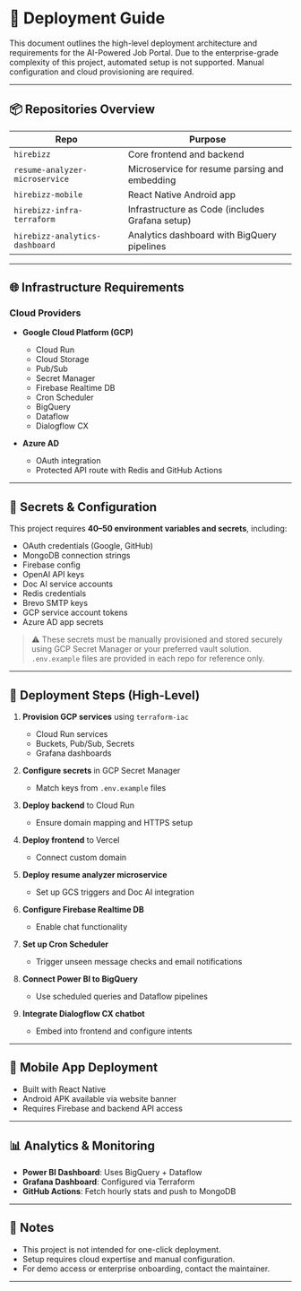 # 🚀 Deployment Guide

This document outlines the high-level deployment architecture and requirements for the AI-Powered Job Portal. Due to the enterprise-grade complexity of this project, automated setup is not supported. Manual configuration and cloud provisioning are required.

---

## 📦 Repositories Overview

| Repo | Purpose |
|------|---------|
| `hirebizz` | Core frontend and backend |
| `resume-analyzer-microservice` | Microservice for resume parsing and embedding |
| `hirebizz-mobile` | React Native Android app |
| `hirebizz-infra-terraform` | Infrastructure as Code (includes Grafana setup) |
| `hirebizz-analytics-dashboard` | Analytics dashboard with BigQuery pipelines |

---

## 🌐 Infrastructure Requirements

### Cloud Providers
- **Google Cloud Platform (GCP)**  
  - Cloud Run  
  - Cloud Storage  
  - Pub/Sub  
  - Secret Manager  
  - Firebase Realtime DB  
  - Cron Scheduler  
  - BigQuery  
  - Dataflow  
  - Dialogflow CX

- **Azure AD**  
  - OAuth integration  
  - Protected API route with Redis and GitHub Actions

---

## 🔐 Secrets & Configuration

This project requires **40–50 environment variables and secrets**, including:

- OAuth credentials (Google, GitHub)
- MongoDB connection strings
- Firebase config
- OpenAI API keys
- Doc AI service accounts
- Redis credentials
- Brevo SMTP keys
- GCP service account tokens
- Azure AD app secrets

> ⚠️ These secrets must be manually provisioned and stored securely using GCP Secret Manager or your preferred vault solution. `.env.example` files are provided in each repo for reference only.

---

## 🧱 Deployment Steps (High-Level)

1. **Provision GCP services** using `terraform-iac`  
   - Cloud Run services  
   - Buckets, Pub/Sub, Secrets  
   - Grafana dashboards

2. **Configure secrets** in GCP Secret Manager  
   - Match keys from `.env.example` files

3. **Deploy backend** to Cloud Run  
   - Ensure domain mapping and HTTPS setup

4. **Deploy frontend** to Vercel  
   - Connect custom domain

5. **Deploy resume analyzer microservice**  
   - Set up GCS triggers and Doc AI integration

6. **Configure Firebase Realtime DB**  
   - Enable chat functionality

7. **Set up Cron Scheduler**  
   - Trigger unseen message checks and email notifications

8. **Connect Power BI to BigQuery**  
   - Use scheduled queries and Dataflow pipelines

9. **Integrate Dialogflow CX chatbot**  
   - Embed into frontend and configure intents

---

## 📱 Mobile App Deployment

- Built with React Native  
- Android APK available via website banner  
- Requires Firebase and backend API access

---

## 📊 Analytics & Monitoring

- **Power BI Dashboard**: Uses BigQuery + Dataflow  
- **Grafana Dashboard**: Configured via Terraform  
- **GitHub Actions**: Fetch hourly stats and push to MongoDB

---

## 🧰 Notes

- This project is not intended for one-click deployment.
- Setup requires cloud expertise and manual configuration.
- For demo access or enterprise onboarding, contact the maintainer.

---

